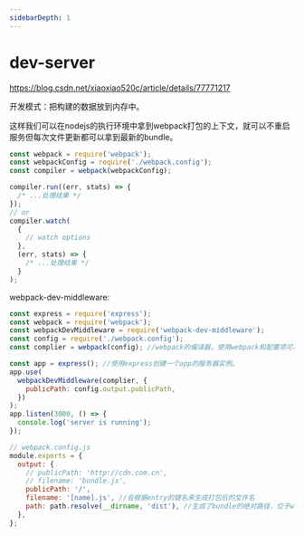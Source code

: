 ```yaml
---
sidebarDepth: 1
---
```


# dev-server

https://blog.csdn.net/xiaoxiao520c/article/details/77771217

开发模式：把构建的数据放到内存中。

这样我们可以在nodejs的执行环境中拿到webpack打包的上下文，就可以不重启服务但每次文件更新都可以拿到最新的bundle。

```js
const webpack = require('webpack');
const webpackConfig = require('./webpack.config');
const compiler = webpack(webpackConfig);

compiler.run((err, stats) => {
  /* ...处理结果 */
});
// or
compiler.watch(
  {
    // watch options
  },
  (err, stats) => {
    /* ...处理结果 */
  }
);
```

webpack-dev-middleware:

```js
const express = require('express');
const webpack = require('webpack');
const webpackDevMiddleware = require('webpack-dev-middleware');
const config = require('./webpack.config');
const complier = webpack(config); //webpack的编译器，使用webpack和配置项可以对代码进行编译

const app = express(); //使用express创建一个app的服务器实例。
app.use(
  webpackDevMiddleware(complier, {
    publicPath: config.output.publicPath,
  })
);
app.listen(3000, () => {
  console.log('server is running');
});
```

```js
// webpack.config.js
module.exports = {
  output: {
    // publicPath: 'http://cdn.com.cn',
    // filename: 'bundle.js',
    publicPath: '/',
    filename: '[name].js', //会根据entry的键名来生成打包后的文件名
    path: path.resolve(__dirname, 'dist'), //生成了bundle的绝对路径，位于webpack.config.js的所在当前目录的路径
  },
};
```

